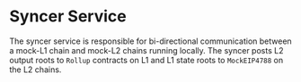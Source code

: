 # Syncer Service

The syncer service is responsible for bi-directional communication between a mock-L1 chain and mock-L2 chains running locally. The syncer posts L2 output roots to `Rollup` contracts on L1 and L1 state roots to `MockEIP4788` on the L2 chains.
